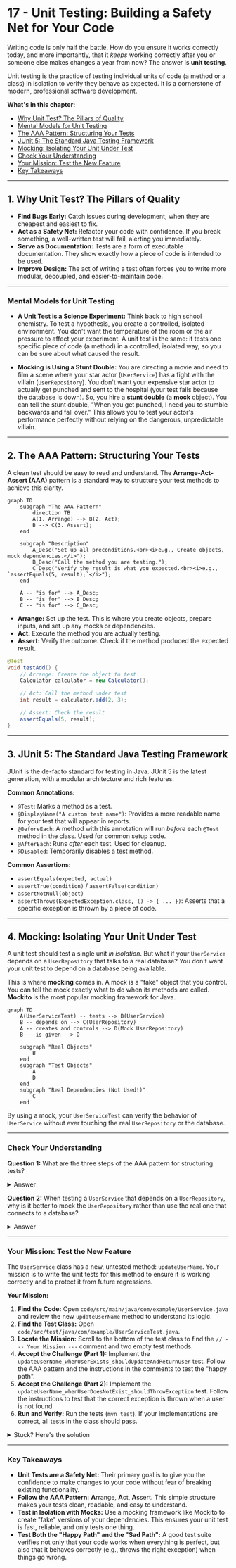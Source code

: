 # 17 - Unit Testing: Building a Safety Net for Your Code

Writing code is only half the battle. How do you ensure it works correctly today, and more importantly, that it *keeps* working correctly after you or someone else makes changes a year from now? The answer is **unit testing**.

Unit testing is the practice of testing individual units of code (a method or a class) in isolation to verify they behave as expected. It is a cornerstone of modern, professional software development.

**What's in this chapter:**
*   [Why Unit Test? The Pillars of Quality](#1-why-unit-test-the-pillars-of-quality)
*   [Mental Models for Unit Testing](#mental-models-for-unit-testing)
*   [The AAA Pattern: Structuring Your Tests](#2-the-aaa-pattern-structuring-your-tests)
*   [JUnit 5: The Standard Java Testing Framework](#3-junit-5-the-standard-java-testing-framework)
*   [Mocking: Isolating Your Unit Under Test](#4-mocking-isolating-your-unit-under-test)
*   [Check Your Understanding](#check-your-understanding)
*   [Your Mission: Test the New Feature](#your-mission-test-the-new-feature)
*   [Key Takeaways](#key-takeaways)

---

## 1. Why Unit Test? The Pillars of Quality
*   **Find Bugs Early:** Catch issues during development, when they are cheapest and easiest to fix.
*   **Act as a Safety Net:** Refactor your code with confidence. If you break something, a well-written test will fail, alerting you immediately.
*   **Serve as Documentation:** Tests are a form of executable documentation. They show exactly how a piece of code is intended to be used.
*   **Improve Design:** The act of writing a test often forces you to write more modular, decoupled, and easier-to-maintain code.

---

### Mental Models for Unit Testing

*   **A Unit Test is a Science Experiment:** Think back to high school chemistry. To test a hypothesis, you create a controlled, isolated environment. You don't want the temperature of the room or the air pressure to affect your experiment. A unit test is the same: it tests one specific piece of code (a method) in a controlled, isolated way, so you can be sure about what caused the result.

*   **Mocking is Using a Stunt Double:** You are directing a movie and need to film a scene where your star actor (`UserService`) has a fight with the villain (`UserRepository`). You don't want your expensive star actor to actually get punched and sent to the hospital (your test fails because the database is down). So, you hire a **stunt double** (a **mock** object). You can tell the stunt double, "When you get punched, I need you to stumble backwards and fall over." This allows you to test your actor's performance perfectly without relying on the dangerous, unpredictable villain.

---

## 2. The AAA Pattern: Structuring Your Tests

A clean test should be easy to read and understand. The **Arrange-Act-Assert (AAA)** pattern is a standard way to structure your test methods to achieve this clarity.

```mermaid
graph TD
    subgraph "The AAA Pattern"
        direction TB
        A(1. Arrange) --> B(2. Act);
        B --> C(3. Assert);
    end

    subgraph "Description"
        A_Desc("Set up all preconditions.<br><i>e.g., Create objects, mock dependencies.</i>");
        B_Desc("Call the method you are testing.");
        C_Desc("Verify the result is what you expected.<br><i>e.g., `assertEquals(5, result);`</i>");
    end

    A -- "is for" --> A_Desc;
    B -- "is for" --> B_Desc;
    C -- "is for" --> C_Desc;
```

*   **Arrange:** Set up the test. This is where you create objects, prepare inputs, and set up any mocks or dependencies.
*   **Act:** Execute the method you are actually testing.
*   **Assert:** Verify the outcome. Check if the method produced the expected result.

```java
@Test
void testAdd() {
    // Arrange: Create the object to test
    Calculator calculator = new Calculator();

    // Act: Call the method under test
    int result = calculator.add(2, 3);

    // Assert: Check the result
    assertEquals(5, result);
}
```

---

## 3. JUnit 5: The Standard Java Testing Framework

JUnit is the de-facto standard for testing in Java. JUnit 5 is the latest generation, with a modular architecture and rich features.

**Common Annotations:**
*   `@Test`: Marks a method as a test.
*   `@DisplayName("A custom test name")`: Provides a more readable name for your test that will appear in reports.
*   `@BeforeEach`: A method with this annotation will run *before* each `@Test` method in the class. Used for common setup code.
*   `@AfterEach`: Runs *after* each test. Used for cleanup.
*   `@Disabled`: Temporarily disables a test method.

**Common Assertions:**
*   `assertEquals(expected, actual)`
*   `assertTrue(condition)` / `assertFalse(condition)`
*   `assertNotNull(object)`
*   `assertThrows(ExpectedException.class, () -> { ... })`: Asserts that a specific exception is thrown by a piece of code.

---

## 4. Mocking: Isolating Your Unit Under Test

A unit test should test a single unit *in isolation*. But what if your `UserService` depends on a `UserRepository` that talks to a real database? You don't want your unit test to depend on a database being available.

This is where **mocking** comes in. A mock is a "fake" object that you control. You can tell the mock exactly what to do when its methods are called. **Mockito** is the most popular mocking framework for Java.

```mermaid
graph TD
    A(UserServiceTest) -- tests --> B(UserService)
    B -- depends on --> C(UserRepository)
    A -- creates and controls --> D(Mock UserRepository)
    B -- is given --> D

    subgraph "Real Objects"
        B
    end
    subgraph "Test Objects"
        A
        D
    end
    subgraph "Real Dependencies (Not Used!)"
        C
    end
```

By using a mock, your `UserServiceTest` can verify the behavior of `UserService` without ever touching the real `UserRepository` or the database.

---

### Check Your Understanding

**Question 1:** What are the three steps of the AAA pattern for structuring tests?
<details>
  <summary>Answer</summary>
  **Arrange** (set up the test), **Act** (execute the code under test), and **Assert** (verify the outcome).
</details>

**Question 2:** When testing a `UserService` that depends on a `UserRepository`, why is it better to mock the `UserRepository` rather than use the real one that connects to a database?
<details>
  <summary>Answer</summary>
  There are several reasons:
  *   **Isolation:** To ensure you are only testing the `UserService`'s logic, not the repository's logic or the database connection.
  *   **Speed:** Mocking is instant, while a database call is slow. This keeps your test suite fast.
  *   **Reliability:** The test won't fail if the database is down or the network is slow. It removes external dependencies.
</details>

---

### Your Mission: Test the New Feature

The `UserService` class has a new, untested method: `updateUserName`. Your mission is to write the unit tests for this method to ensure it is working correctly and to protect it from future regressions.

**Your Mission:**

1.  **Find the Code:** Open `code/src/main/java/com/example/UserService.java` and review the new `updateUserName` method to understand its logic.
2.  **Find the Test Class:** Open `code/src/test/java/com/example/UserServiceTest.java`.
3.  **Locate the Mission:** Scroll to the bottom of the test class to find the `// --- Your Mission ---` comment and two empty test methods.
4.  **Accept the Challenge (Part 1):** Implement the `updateUserName_whenUserExists_shouldUpdateAndReturnUser` test. Follow the AAA pattern and the instructions in the comments to test the "happy path".
5.  **Accept the Challenge (Part 2):** Implement the `updateUserName_whenUserDoesNotExist_shouldThrowException` test. Follow the instructions to test that the correct exception is thrown when a user is not found.
6.  **Run and Verify:** Run the tests (`mvn test`). If your implementations are correct, all tests in the class should pass.

<details>
<summary>Stuck? Here's the solution</summary>

**Part 1 Solution:**
```java
@Test
@DisplayName("should update user name when user exists")
void updateUserName_whenUserExists_shouldUpdateAndReturnUser() {
    // Arrange
    when(mockUserRepository.findById("1")).thenReturn(Optional.of(sampleUser));

    // Act
    User updatedUser = userService.updateUserName("1", "Johnathan Doe");

    // Assert
    assertEquals("Johnathan Doe", updatedUser.getName());
    verify(mockUserRepository).save(updatedUser); // Verify save was called
}
```

**Part 2 Solution:**
```java
@Test
@DisplayName("should throw exception when updating a non-existent user")
void updateUserName_whenUserDoesNotExist_shouldThrowException() {
    // Arrange
    when(mockUserRepository.findById(anyString())).thenReturn(Optional.empty());

    // Act & Assert
    assertThrows(UserNotFoundException.class, () -> {
        userService.updateUserName("2", "Non Existent");
    });
}
```
</details>

---

### Key Takeaways

*   **Unit Tests are a Safety Net:** Their primary goal is to give you the confidence to make changes to your code without fear of breaking existing functionality.
*   **Follow the AAA Pattern:** **A**rrange, **A**ct, **A**ssert. This simple structure makes your tests clean, readable, and easy to understand.
*   **Test in Isolation with Mocks:** Use a mocking framework like Mockito to create "fake" versions of your dependencies. This ensures your unit test is fast, reliable, and only tests one thing.
*   **Test Both the "Happy Path" and the "Sad Path":** A good test suite verifies not only that your code works when everything is perfect, but also that it behaves correctly (e.g., throws the right exception) when things go wrong.
